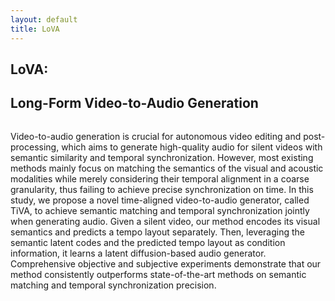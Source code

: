 ```yaml
---
layout: default
title: LoVA
---
```


<div class="post">
	<h2 class="pageTitle">LoVA:</h2>
	<h2 class="pageTitle">Long-Form Video-to-Audio Generation</h2>
    <p align="center">
	<img src="{{ '/assets/img/arch_Tiva.png' | relative_url }}" alt="">
    </p>
	<p>Video-to-audio generation is crucial for autonomous video editing and post-processing, which aims to generate high-quality audio for silent videos with semantic similarity and temporal synchronization. However, most existing methods mainly focus on matching the semantics of the visual and acoustic modalities while merely considering their temporal alignment in a coarse granularity, thus failing to achieve precise synchronization on time. In this study, we propose a novel time-aligned video-to-audio generator, called TiVA, to achieve semantic matching and temporal synchronization jointly when generating audio. Given a silent video, our method encodes its visual semantics and predicts a tempo layout separately. Then, leveraging the semantic latent codes and the predicted tempo layout as condition information, it learns a latent diffusion-based audio generator. Comprehensive objective and subjective experiments demonstrate that our method consistently outperforms state-of-the-art methods on semantic matching and temporal synchronization precision.</p>
</div>


